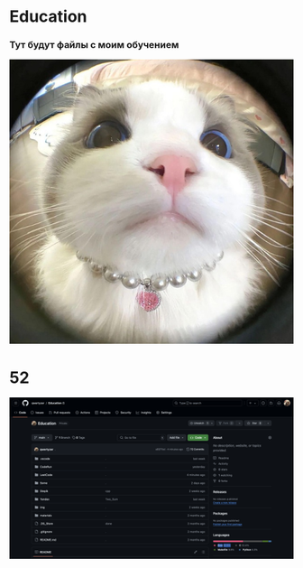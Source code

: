 # Education

### Тут будут файлы с моим обучением
![котик](img/IMG_8214.JPG)

# 52
![52](img/52.png)